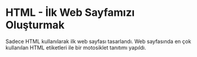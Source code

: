 # HTML - İlk Web Sayfamızı Oluşturmak

Sadece HTML kullanılarak ilk web sayfası tasarlandı. Web sayfasında en çok kullanılan HTML etiketleri ile bir motosiklet tanıtımı yapıldı.
